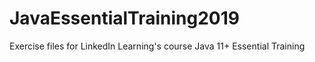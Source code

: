 # JavaEssentialTraining2019
Exercise files for LinkedIn Learning's course Java 11+ Essential Training
